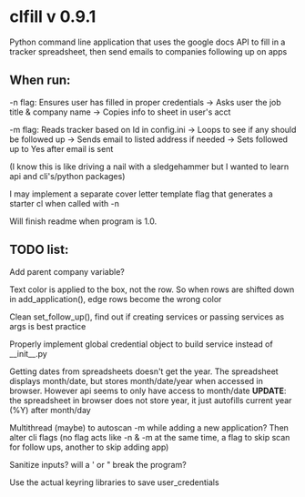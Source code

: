 # clfill v 0.9.1

Python command line application that uses the google docs API to fill in a tracker spreadsheet, then send emails to companies following up on apps

## When run:
-n flag:
Ensures user has filled in proper credentials ->
Asks user the job title & company name ->
Copies info to sheet in user's acct

-m flag:
Reads tracker based on Id in config.ini ->
Loops to see if any should be followed up ->
Sends email to listed address if needed ->
Sets followed up to Yes after email is sent


(I know this is like driving a nail with a sledgehammer but I wanted to learn api and cli's/python packages)

I may implement a separate cover letter template flag that generates a starter cl when called with -n

Will finish readme when program is 1.0.

## TODO list:
Add parent company variable?

Text color is applied to the box, not the row. So when rows are shifted down in add\_application(), edge rows become the wrong color

Clean set\_follow\_up(), find out if creating services or passing services as args is best practice

Properly implement global credential object to build service instead of \_\_init\_\_.py

Getting dates from spreadsheets doesn't get the year. The spreadsheet displays month/date, but stores month/date/year when accessed in browser. However api seems to only have access to month/date
**UPDATE**: the spreadsheet in browser does not store year, it just autofills current year (%Y) after month/day

Multithread (maybe) to autoscan -m while adding a new application? Then alter cli flags (no flag acts like -n & -m at the same time, a flag to skip scan for follow ups, another to skip adding app)

Sanitize inputs? will a ' or " break the program?

Use the actual keyring libraries to save user\_credentials
